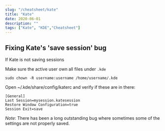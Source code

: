 ```yaml
---
slug: "/cheatsheet/kate"
title: "Kate"
date: 2020-06-01
description: ""
tags: ["Kate", "KDE","Cheatsheet"]
---
```


## Fixing Kate's 'save session' bug

If Kate is not saving sessions

Make sure the active user own all files under <code>.kde</code>
```shell
sudo chown -R username:username /home/username/.kde
```

Open ~/.kde/share/config/katerc and verify if these are in there:

```
[General] 
Last Session=mysession.katesession 
Restore Window Configuration=true 
Session Exit=save
```

*Note*: There has been a long outstanding bug where sometimes some of the settings are not properly saved.
